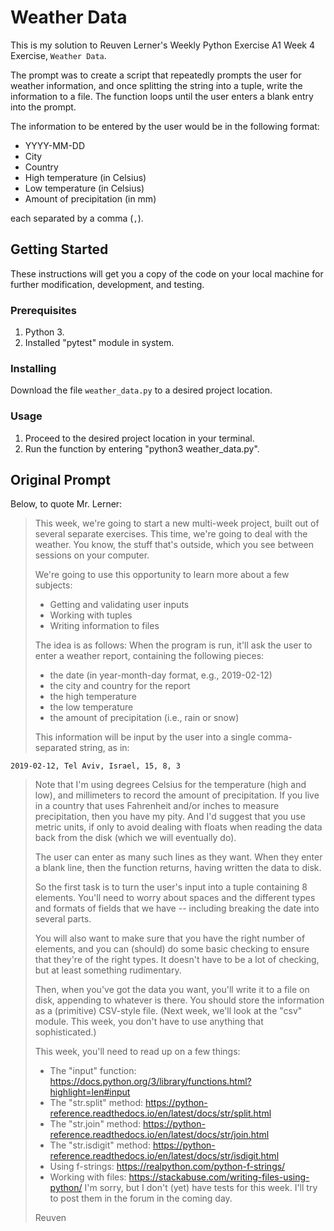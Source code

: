 # Weather Data
This is my solution to Reuven Lerner's Weekly Python Exercise A1 Week 4 Exercise, `Weather Data`.

The prompt was to create a script that repeatedly prompts the user for weather information, and once splitting the string into a tuple, write the information to a file. The function loops until the user enters a blank entry into the prompt.

The information to be entered by the user would be in the following format:
- YYYY-MM-DD
- City
- Country
- High temperature (in Celsius)
- Low temperature (in Celsius)
- Amount of precipitation (in mm)

each separated by a comma (`,`).

## Getting Started

These instructions will get you a copy of the code on your local machine for further modification, development, and testing.

### Prerequisites

1. Python 3.
2. Installed "pytest" module in system.

### Installing

Download the file `weather_data.py` to a desired project location.

### Usage

1. Proceed to the desired project location in your terminal.
2. Run the function by entering "python3 weather_data.py".

## Original Prompt

Below, to quote Mr. Lerner:

>This week, we're going to start a new multi-week project, built out of several separate exercises. This time, we're going to deal with the weather. You know, the stuff that's outside, which you see between sessions on your computer.
>
>We're going to use this opportunity to learn more about a few subjects:
>- Getting and validating user inputs
>- Working with tuples
>- Writing information to files
>
>The idea is as follows: When the program is run, it'll ask the user to enter a weather report, containing the following pieces:
>- the date (in year-month-day format, e.g., 2019-02-12)
>- the city and country for the report
>- the high temperature
>- the low temperature
>- the amount of precipitation (i.e., rain or snow)
>
>This information will be input by the user into a single comma-separated string, as in:
```shell
2019-02-12, Tel Aviv, Israel, 15, 8, 3
```
>
>Note that I'm using degrees Celsius for the temperature (high and low), and millimeters to record the amount of precipitation.  If you live in a country that uses Fahrenheit and/or inches to measure precipitation, then you have my pity. And I'd suggest that you use metric units, if only to avoid dealing with floats when reading the data back from the disk (which we will eventually do).
>
>The user can enter as many such lines as they want.  When they enter a blank line, then the function returns, having written the data to disk.
>
>So the first task is to turn the user's input into a tuple containing 8 elements. You'll need to worry about spaces and the different types and formats of fields that we have -- including breaking the date into several parts.
>
>You will also want to make sure that you have the right number of elements, and you can (should) do some basic checking to ensure that they're of the right types.  It doesn't have to be a lot of checking, but at least something rudimentary.
>
>Then, when you've got the data you want, you'll write it to a file on disk, appending to whatever is there.  You should store the information as a (primitive) CSV-style file.  (Next week, we'll look at the "csv" module.  This week, you don't have to use anything that sophisticated.)
>
>This week, you'll need to read up on a few things:
>- The "input" function: https://docs.python.org/3/library/functions.html?highlight=len#input
>- The "str.split" method: https://python-reference.readthedocs.io/en/latest/docs/str/split.html
>- The "str.join" method: https://python-reference.readthedocs.io/en/latest/docs/str/join.html
>- The "str.isdigit" method: https://python-reference.readthedocs.io/en/latest/docs/str/isdigit.html
>- Using f-strings: https://realpython.com/python-f-strings/
>- Working with files: https://stackabuse.com/writing-files-using-python/
>I'm sorry, but I don't (yet) have tests for this week.  I'll try to post them in the forum in the coming day.
>
>Reuven
